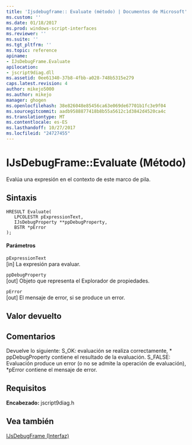 ```yaml
---
title: 'Ijsdebugframe:: Evaluate (método) | Documentos de Microsoft'
ms.custom: ''
ms.date: 01/18/2017
ms.prod: windows-script-interfaces
ms.reviewer: ''
ms.suite: ''
ms.tgt_pltfrm: ''
ms.topic: reference
apiname:
- IJsDebugFrame.Evaluate
apilocation:
- jscript9diag.dll
ms.assetid: 0ee61340-37b8-4fbb-a028-748b5315e279
caps.latest.revision: 4
author: mikejo5000
ms.author: mikejo
manager: ghogen
ms.openlocfilehash: 38e826048e85456ca63e069de67701b1fc3e9f04
ms.sourcegitcommit: aadb9588877418b8b55a5612c1d3842d4520ca4c
ms.translationtype: MT
ms.contentlocale: es-ES
ms.lasthandoff: 10/27/2017
ms.locfileid: "24727455"
---
```

# <a name="ijsdebugframeevaluate-method"></a>IJsDebugFrame::Evaluate (Método)
Evalúa una expresión en el contexto de este marco de pila.  
  
## <a name="syntax"></a>Sintaxis  
  
```  
HRESULT Evaluate(  
   LPCOLESTR pExpressionText,  
   IJsDebugProperty **ppDebugProperty,  
   BSTR *pError  
);  
```  
  
#### <a name="parameters"></a>Parámetros  
 `pExpressionText`  
 [in] La expresión para evaluar.  
  
 `ppDebugProperty`  
 [out] Objeto que representa el Explorador de propiedades.  
  
 `pError`  
 [out] El mensaje de error, si se produce un error.  
  
## <a name="return-value"></a>Valor devuelto  
  
## <a name="remarks"></a>Comentarios  
 Devuelve lo siguiente: S_OK: evaluación se realiza correctamente, * ppDebugProperty contiene el resultado de la evaluación. S_FALSE: Evaluación produce un error (o no se admite la operación de evaluación), \*pError contiene el mensaje de error.  
  
## <a name="requirements"></a>Requisitos  
 **Encabezado:** jscript9diag.h  
  
## <a name="see-also"></a>Vea también  
 [IJsDebugFrame (Interfaz)](../../winscript/reference/ijsdebugframe-interface.md)